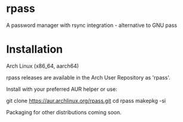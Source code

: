 # rpass
A password manager with rsync integration - alternative to GNU pass

# Installation

Arch Linux (x86_64, aarch64)

rpass releases are available in the Arch User Repository as 'rpass'.

Install with your preferred AUR helper or use:

git clone https://aur.archlinux.org/rpass.git
cd rpass
makepkg -si

Packaging for other distributions coming soon.
